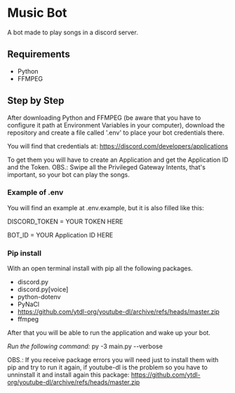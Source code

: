 # Music Bot

A bot made to play songs in a discord server.

## Requirements

- Python
- FFMPEG

## Step by Step

After downloading Python and FFMPEG (be aware that you have to configure it path at Environment Variables in your computer), download the repository and create a file called '.env' to place your bot credentials there.

You will find that credentials at:
https://discord.com/developers/applications

To get them you will have to create an Application and get the Application ID and the Token.
OBS.: Swipe all the Privileged Gateway Intents, that's important, so your bot can play the songs.

### Example of .env

You will find an example at .env.example, but it is also filled like this:

DISCORD_TOKEN = YOUR TOKEN HERE

BOT_ID = YOUR Application ID HERE

### Pip install

With an open terminal install with pip all the following packages.

- discord.py
- discord.py[voice]
- python-dotenv
- PyNaCl
- https://github.com/ytdl-org/youtube-dl/archive/refs/heads/master.zip
- ffmpeg

After that you will be able to run the application and wake up your bot.

_Run the following command:_ py -3 main.py --verbose

OBS.: If you receive package errors you will need just to install them with pip and try to run it again, if youtube-dl is the problem so you have to unninstall it and install again this package: https://github.com/ytdl-org/youtube-dl/archive/refs/heads/master.zip
